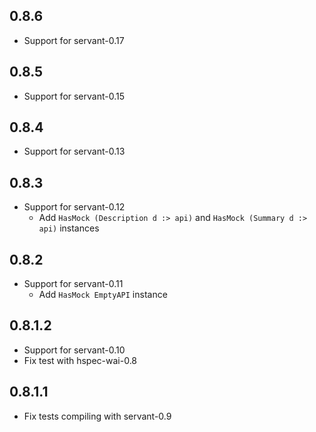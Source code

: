 0.8.6
-----

- Support for servant-0.17

0.8.5
-----

- Support for servant-0.15

0.8.4
-----

- Support for servant-0.13

0.8.3
-----

- Support for servant-0.12
   - Add `HasMock (Description d :> api)` and `HasMock (Summary d :> api)`
     instances

0.8.2
-----

- Support for servant-0.11
    - Add `HasMock EmptyAPI` instance

0.8.1.2
-------

- Support for servant-0.10
- Fix test with hspec-wai-0.8

0.8.1.1
-------

- Fix tests compiling with servant-0.9
